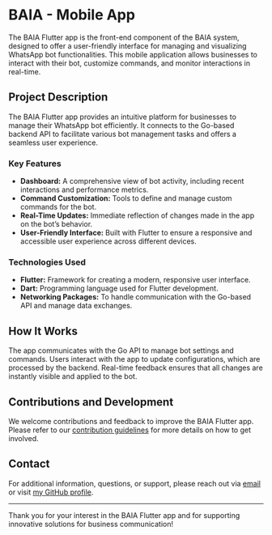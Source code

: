 # BAIA - Mobile App

The BAIA Flutter app is the front-end component of the BAIA system, designed to offer a user-friendly interface for managing and visualizing WhatsApp bot functionalities. This mobile application allows businesses to interact with their bot, customize commands, and monitor interactions in real-time.

## Project Description

The BAIA Flutter app provides an intuitive platform for businesses to manage their WhatsApp bot efficiently. It connects to the Go-based backend API to facilitate various bot management tasks and offers a seamless user experience.

### Key Features

- **Dashboard:** A comprehensive view of bot activity, including recent interactions and performance metrics.
- **Command Customization:** Tools to define and manage custom commands for the bot.
- **Real-Time Updates:** Immediate reflection of changes made in the app on the bot’s behavior.
- **User-Friendly Interface:** Built with Flutter to ensure a responsive and accessible user experience across different devices.

### Technologies Used

- **Flutter:** Framework for creating a modern, responsive user interface.
- **Dart:** Programming language used for Flutter development.
- **Networking Packages:** To handle communication with the Go-based API and manage data exchanges.

## How It Works

The app communicates with the Go API to manage bot settings and commands. Users interact with the app to update configurations, which are processed by the backend. Real-time feedback ensures that all changes are instantly visible and applied to the bot.

## Contributions and Development

We welcome contributions and feedback to improve the BAIA Flutter app. Please refer to our [contribution guidelines](https://github.com/armandomm09/flutter_baia/wiki/Contributing-Guidelines) for more details on how to get involved.

## Contact

For additional information, questions, or support, please reach out via [email](mailto:pabloarmando.macbeath@gmail.com) or visit [my GitHub profile](https://github.com/armandomm09).

---

Thank you for your interest in the BAIA Flutter app and for supporting innovative solutions for business communication!
